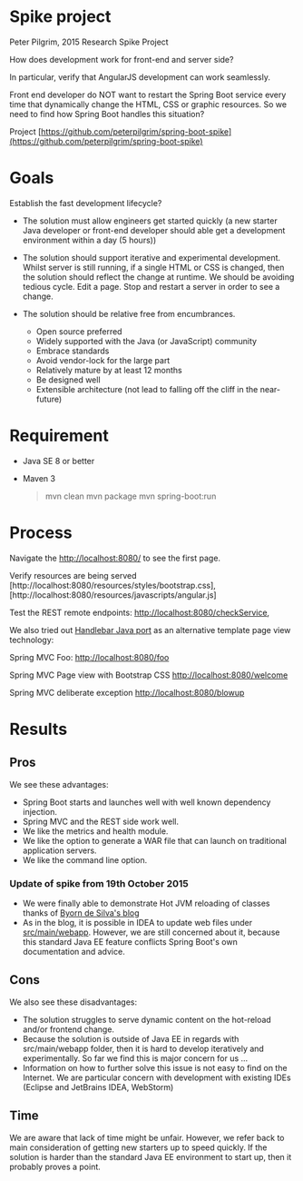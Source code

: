 # Spike project

Peter Pilgrim, 2015
Research Spike Project 

How does development work for front-end and server side?

In particular, verify that AngularJS development can work seamlessly. 

Front end developer do NOT want to restart the Spring Boot service every time that dynamically change the HTML, CSS or graphic resources. 
So we need to find how Spring Boot handles this situation?

Project [https://github.com/peterpilgrim/spring-boot-spike](https://github.com/peterpilgrim/spring-boot-spike)

# Goals

Establish the fast development lifecycle?

* The solution must allow engineers get started quickly 
  (a new starter Java developer or front-end developer should able get a development environment within a day (5 hours))

* The solution should support iterative and experimental development. 
    Whilst server is still running, if a single HTML or CSS is changed, then the solution should reflect the change at runtime. 
    We should be avoiding tedious cycle. Edit a page. Stop and restart a server in order to see a change.  

* The solution should be relative free from encumbrances.

    * Open source preferred
    * Widely supported with the Java (or JavaScript) community
    * Embrace standards
    * Avoid vendor-lock for the large part
    * Relatively mature by at least 12 months
    * Be designed well
    * Extensible architecture (not lead to falling off the cliff in the near-future)

# Requirement

* Java SE 8 or better
* Maven 3 


    > mvn clean
    > mvn package
    > mvn spring-boot:run


# Process 

    
Navigate the [http://localhost:8080/](http://localhost:8080/) to see the first page.

Verify resources are being served [http://localhost:8080/resources/styles/bootstrap.css], [http://localhost:8080/resources/javascripts/angular.js]



Test the REST remote endpoints: [http://localhost:8080/checkService](http://localhost:8080/checkService), 

We also tried out [Handlebar Java port](https://github.com/jknack/handlebars.java) as an alternative template page view technology:

Spring MVC Foo: [http://localhost:8080/foo](http://localhost:8080/foo)

Spring MVC Page view with Bootstrap CSS [http://localhost:8080/welcome](http://localhost:8080/welcome)

Spring MVC deliberate exception [http://localhost:8080/blowup](http://localhost:8080/blowup)


# Results

## Pros

We see these advantages:

* Spring Boot starts and launches well with well known dependency injection.
* Spring MVC and the REST side work well.
* We like the metrics and health module.
* We like the option to generate a WAR file that can launch on traditional application servers.
* We like the command line option.


### Update of spike from 19th October 2015

* We were finally able to demonstrate Hot JVM reloading of classes thanks of [Byorn de Silva's blog](http://byorns.blogspot.co.uk/2015/03/how-to-hot-deploy-spring-mvc-spring.html)
* As in the blog, it is possible in IDEA to update web files under [src/main/webapp](src/main/webapp). However, we are still concerned about it, because this standard Java EE feature conflicts
 Spring Boot's own documentation and advice.


## Cons

We also see these disadvantages:

* The solution struggles to serve dynamic content on the hot-reload and/or frontend change.
* Because the solution is outside of Java EE in regards with src/main/webapp folder, then it is hard to develop iteratively and experimentally. 
So far we find this is major concern for us ...
* Information on how to further solve this issue is not easy to find on the Internet. We are particular concern with development with existing IDEs (Eclipse and JetBrains IDEA, WebStorm) 

## Time

We are aware that lack of time might be unfair. However, we refer back to main consideration of getting new starters up to speed quickly. If the solution is harder than the standard Java EE environment to start up, then it probably proves a point.
